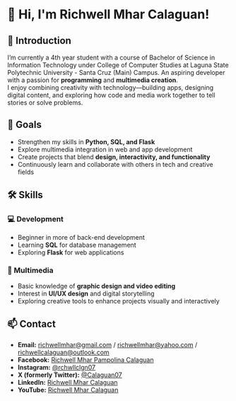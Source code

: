 # 👋 Hi, I'm Richwell Mhar Calaguan!

## 🚀 Introduction  
I’m currently a 4th year student with a course of Bachelor of Science in Information Technology under College of Computer Studies at Laguna State Polytechnic University - Santa Cruz (Main) Campus.
An aspiring developer with a passion for **programming** and **multimedia creation**.  
I enjoy combining creativity with technology—building apps, designing digital content, and exploring how code and media work together to tell stories or solve problems.  

## 🎯 Goals  
- Strengthen my skills in **Python, SQL, and Flask**  
- Explore multimedia integration in web and app development  
- Create projects that blend **design, interactivity, and functionality**  
- Continuously learn and collaborate with others in tech and creative fields  

## 🛠 Skills  
### 💻 Development  
- Beginner in more of back-end development
- Learning **SQL** for database management  
- Exploring **Flask** for web applications  

### 🎨 Multimedia  
- Basic knowledge of **graphic design and video editing**  
- Interest in **UI/UX design** and digital storytelling  
- Exploring creative tools to enhance projects visually and interactively  

## 📫 Contact  
- **Email:** richwellmhar@gmail.com / richwellmhar@yahoo.com / richwellcalaguan@outlook.com
- **Facebook:** [Richwell Mhar Pampolina Calaguan](https://www.facebook.com/richwell.calaguan)  
- **Instagram:** [@rchwllclgn07](https://www.instagram.com/rchwllclgn07)  
- **X (formerly Twitter):** [@Calaguan07](https://x.com/Calaguan07)
- **LinkedIn:** [Richwell Mhar Calaguan](https://www.linkedin.com/in/richwell-mhar-calaguan/)
- **YouTube:** [Richwell Mhar Calaguan](https://www.youtube.com/@RichieProductionsOFFICIAL)  
